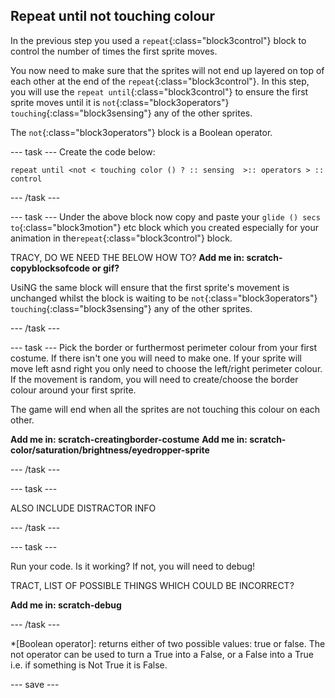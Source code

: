 ## Repeat until not touching colour

In the previous step you used a `repeat`{:class="block3control"} block to control the number of times the first sprite moves. 

You now need to make sure that the sprites will not end up layered on top of each other at the end of the `repeat`{:class="block3control"}. In this step, you will use the `repeat until`{:class="block3control"} to ensure the first sprite moves until it is `not`{:class="block3operators"} `touching`{:class="block3sensing"} any of the other sprites.

The `not`{:class="block3operators"} block is a Boolean operator.

--- task ---
Create the code below:
```blocks3
repeat until <not < touching color () ? :: sensing  >:: operators > :: control
```
--- /task ---

--- task ---
Under the above block now copy and paste your `glide () secs to`{:class="block3motion"} etc block which you created especially for your animation in the`repeat`{:class="block3control"} block.

TRACY, DO WE NEED THE BELOW HOW TO?
**Add me in: scratch-copyblocksofcode or gif?**

UsiNG the same block will ensure that the first sprite's movement is unchanged whilst the block is waiting to be `not`{:class="block3operators"} `touching`{:class="block3sensing"} any of the other sprites.

--- /task ---

--- task ---
Pick the border or furthermost perimeter colour from your first costume. If there isn't one you will need to make one. If your sprite will move left asnd right you only need to choose the left/right perimeter colour. If the movement is random, you will need to create/choose the border colour around your first sprite.

The game will end when all the sprites are not touching this colour on each other.

**Add me in: scratch-creatingborder-costume**
**Add me in: scratch-color/saturation/brightness/eyedropper-sprite**

--- /task ---

--- task ---

ALSO INCLUDE DISTRACTOR INFO

--- /task ---

--- task ---

Run your code. Is it working? If not, you will need to debug!

TRACT, LIST OF POSSIBLE THINGS WHICH COULD BE INCORRECT?

**Add me in: scratch-debug**

--- /task ---

*[Boolean operator]: returns either of two possible values: true or false. The not operator can be used to turn a True into a False, or a False into a True i.e. if something is Not True it is False.

--- save ---

